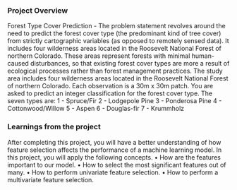 ### Project Overview

 Forest Type Cover Prediction - The problem statement revolves around the need to predict the forest cover type (the predominant kind of tree cover) from strictly cartographic variables (as opposed to remotely sensed data).
It includes four wilderness areas located in the Roosevelt National Forest of northern Colorado. These areas represent forests with minimal human-caused disturbances, so that existing forest cover types are more a result of ecological processes rather than forest management practices.
The study area includes four wilderness areas located in the Roosevelt National Forest of northern Colorado. Each observation is a 30m x 30m patch. You are asked to predict an integer classification for the forest cover type. The seven types are:
1 - Spruce/Fir 2 - Lodgepole Pine 3 - Ponderosa Pine 4 - Cottonwood/Willow 5 - Aspen 6 - Douglas-fir 7 - Krummholz



### Learnings from the project

 After completing this project, you will have a better understanding of how feature selection affects the performance of a machine learning model. In this project, you will apply the following concepts.
•	How are the features important to our model.
•	How to select the most significant features out of many.
•	How to perform univariate feature selection.
•	How to perform a multivariate feature selection.


